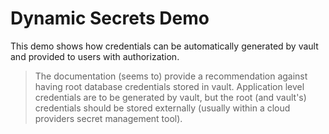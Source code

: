 # Dynamic Secrets Demo

This demo shows how credentials can be automatically generated by vault and provided to users with authorization.

> The documentation (seems to) provide a recommendation against having root database credentials stored in vault.
> Application level credentials are to be generated by vault, but the root (and vault's) credentials
> should be stored externally (usually within a cloud providers secret management tool).
